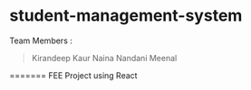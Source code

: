 # student-management-system
Team Members :
>Kirandeep Kaur
>Naina
>Nandani
>Meenal

=======
FEE Project using React

